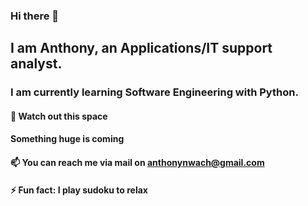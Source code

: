 ### Hi there 👋

## I am Anthony, an Applications/IT support analyst.
### I am currently learning Software Engineering with Python.
#### 🔭 Watch out this space 
#### Something huge is coming 
#### 📫 You can reach me via mail on anthonynwach@gmail.com
#### ⚡ Fun fact: I play sudoku to relax

<!--
**PASTONNI/PASTONNI** is a ✨ _special_ ✨ repository because its `README.md` (this file) appears on your GitHub profile.

Here are some ideas to get you started:

- 🔭 I’m currently working on ...
- 🌱 I’m currently learning ...
- 👯 I’m looking to collaborate on ...
- 🤔 I’m looking for help with ...
- 💬 Ask me about ...
- 📫 How to reach me: ...
- 😄 Pronouns: ...
- ⚡ Fun fact: ...
-->


